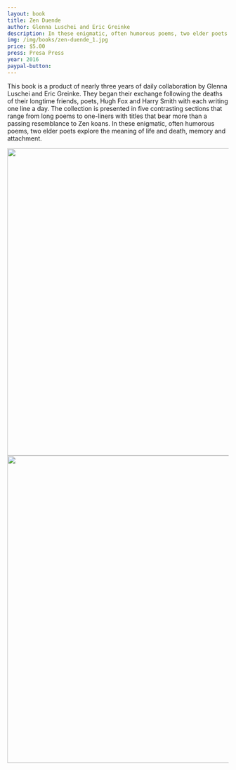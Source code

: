 ```yaml
---
layout: book
title: Zen Duende
author: Glenna Luschei and Eric Greinke
description: In these enigmatic, often humorous poems, two elder poets explore the meaning of life and death, memory and attachment.
img: /img/books/zen-duende_1.jpg
price: $5.00
press: Presa Press
year: 2016
paypal-button:
---
```


This book is a product of nearly three years of daily collaboration by Glenna Luschei and Eric Greinke. They began their exchange following the deaths of their longtime friends, poets, Hugh Fox and Harry Smith with each writing one line a day. The collection is presented in five contrasting sections that range from long poems to one-liners with titles that bear more than a passing resemblance to Zen koans. In these enigmatic, often humorous poems, two elder poets explore the meaning of life and death, memory and attachment.

<img src="{{ site.baseurl }}/img/books/zen-duende_1.jpg" alt="" width="700" />
<img src="{{ site.baseurl }}/img/books/zen-duende_2.jpg" alt="" width="700" />
